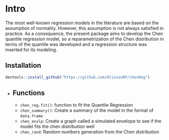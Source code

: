 # Intro
The most well-known regression models in the literature are based on the assumption
of normality. However, this assumption is not always satisfied in practice. As a consequence, the present package aims to develop the Chen quantile regression model, so a reparametrization of the Chen distribution in terms of the quantile was developed and a regression structure was inserted for its
modeling. 

## Installation
```r
devtools::install_github("https://github.com/AlissonRP/chenReg")
```
* ## Functions
  * `chen_reg.fit()`: function to fit the  Quantile Regression
  * `chen_summary()`: Create a summary of the model in the format of `data.frame`
  * `chen_envlp`: Create a graph called a simulated envelope to see if the model fits the chen distribution well
  * `chen_rand`: Random numbers generation from the Chen distribution
